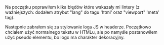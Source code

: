 Na początku poprawiłem kilka błędów które wskazały mi lintery (z ważniejszych: dodałem atrybut "lang" do tagu 'html' oraz "viewport" 'meta' tag).

Następnie zabrałem się za stylowanie loga JS w headerze. Początkowo chciałem użyć normalnego tekstu w HTMLu, ale po namyśle postanowiłem użyć pseudo elementu, bo logo ma charakter dekoracyjny.
